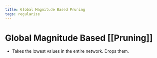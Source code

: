 ```yaml
---
title: Global Magnitude Based Pruning
tags: regularize
---
```


# Global Magnitude Based [[Pruning]]
- Takes the lowest values in the entire network. Drops them.






































